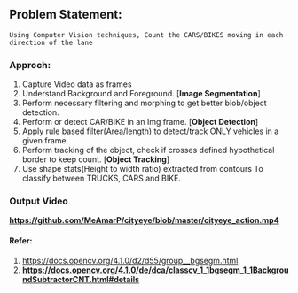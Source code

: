 ## Problem Statement:
    Using Computer Vision techniques, Count the CARS/BIKES moving in each direction of the lane

### Approch:
1. Capture Video data as frames
2. Understand Background and Foreground. [**Image Segmentation**]
3. Perform necessary filtering and morphing to get better blob/object detection. 
4. Perform or detect CAR/BIKE in an Img frame. [**Object Detection**]
5. Apply rule based filter(Area/length) to detect/track ONLY vehicles in a given frame.
6. Perform tracking of the object, check if crosses defined hypothetical border to keep count. [**Object Tracking**]
7. Use shape stats(Height to width ratio) extracted from contours To classify between TRUCKS, CARS and BIKE.


### Output Video
**https://github.com/MeAmarP/cityeye/blob/master/cityeye_action.mp4**


#### Refer:
1. https://docs.opencv.org/4.1.0/d2/d55/group__bgsegm.html
2. **https://docs.opencv.org/4.1.0/de/dca/classcv_1_1bgsegm_1_1BackgroundSubtractorCNT.html#details**
